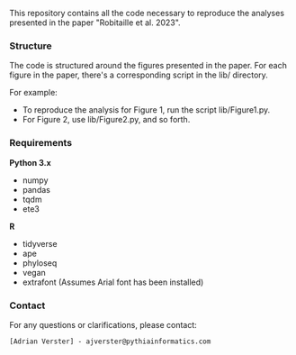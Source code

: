 This repository contains all the code necessary to reproduce the analyses presented in the paper "Robitaille et al. 2023".

### Structure

The code is structured around the figures presented in the paper. For each figure in the paper, there's a corresponding script in the lib/ directory.

For example:

 * To reproduce the analysis for Figure 1, run the script lib/Figure1.py.
 * For Figure 2, use lib/Figure2.py, and so forth.

### Requirements
**Python 3.x**

 * numpy
 * pandas
 * tqdm
 * ete3

**R**

 * tidyverse
 * ape
 * phyloseq
 * vegan
 * extrafont (Assumes Arial font has been installed)
    

### Contact

For any questions or clarifications, please contact:

    [Adrian Verster] - ajverster@pythiainformatics.com
